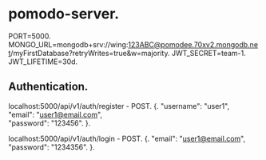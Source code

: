 # pomodo-server. 
PORT=5000. 
MONGO_URL=mongodb+srv://wing:123ABC@pomodee.70xv2.mongodb.net/myFirstDatabase?retryWrites=true&w=majority. 
JWT_SECRET=team-1. 
JWT_LIFETIME=30d. 


## Authentication. 
  localhost:5000/api/v1/auth/register - POST. 
   {. 
      "username": "user1",  
      "email": "user1@email.com",  
      "password": "123456". 
  }. 

  localhost:5000/api/v1/auth/login - POST. 
  {. 
      "email": "user1@email.com",  
      "password": "1234356". 
  }. 
